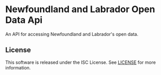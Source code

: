 # Newfoundland and Labrador Open Data Api

An API for accessing Newfoundland and Labrador's open data.

## License

This software is released under the ISC License. See [LICENSE](LICENSE) for more information.
